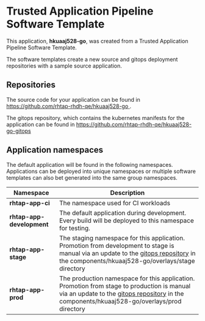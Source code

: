 # Trusted Application Pipeline Software Template

This application, **hkuaaj528-go**, was created from a Trusted Application Pipeline Software Template.

The software templates create a new source and gitops deployment repositories with a sample source application. 

## Repositories

The source code for your application can be found in [https://github.com/rhtap-rhdh-qe/hkuaaj528-go ](https://github.com/rhtap-rhdh-qe/hkuaaj528-go ).
 
The gitops repository, which contains the kubernetes manifests for the application can be found in 
[https://github.com/rhtap-rhdh-qe/hkuaaj528-go-gitops ](https://github.com/rhtap-rhdh-qe/hkuaaj528-go-gitops ) 

## Application namespaces 

The default application will be found in the following namespaces. Applications can be deployed into unique namespaces or multiple software templates can also bet generated into the same group namespaces.  

|  Namespace   |  Description   |  
| -------- | -------- |
| **rhtap-app-ci** | The namespace used for CI workloads |
| **rhtap-app-development** | The default application during development. Every build will be deployed to this namespace for testing. |
| **rhtap-app-stage** | The staging namespace for this application. Promotion from development to stage is manual via an update to the [gitops repository](https://github.com/rhtap-rhdh-qe/hkuaaj528-go-gitops ) in the components/hkuaaj528-go/overlays/stage directory |
| **rhtap-app-prod** | The production namespace for this application. Promotion from stage to production is manual via an update to the [gitops repository](https://github.com/rhtap-rhdh-qe/hkuaaj528-go-gitops ) in the components/hkuaaj528-go/overlays/prod directory |